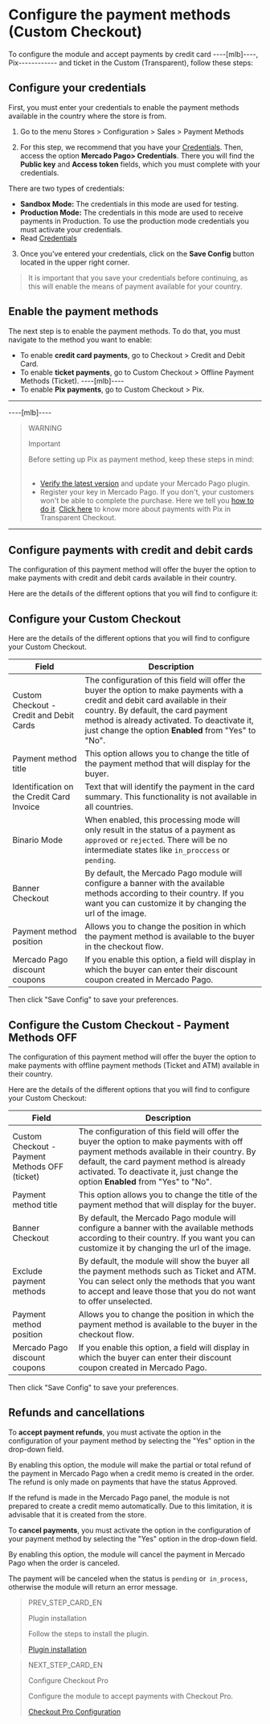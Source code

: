 # Configure the payment methods (Custom Checkout)

To configure the module and accept payments by credit card ----[mlb]----, Pix------------ and ticket in the Custom (Transparent), follow these steps:

## Configure your credentials

First, you must enter your credentials to enable the payment methods available in the country where the store is from.

1. Go to the menu Stores > Configuration > Sales > Payment Methods

2. For this step, we recommend that you have your [Credentials]([FAKER][CREDENTIALS][URL]). Then, access the option **Mercado Pago> Credentials**. There you will find the **Public key** and **Access token** fields, which you must complete with your credentials.

There are two types of credentials:

- **Sandbox Mode:** The credentials in this mode are used for testing.
- **Production Mode:** The credentials in this mode are used to receive payments in Production. To use the production mode credentials you must activate your credentials.
- Read [Credentials](https://www.mercadopago[FAKER][URL][DOMAIN]/developers/en/guides/resources/credentials)

3. Once you've entered your credentials, click on the **Save Config** button located in the upper right corner. 

> It is important that you save your credentials before continuing, as this will enable the means of payment available for your country.

## Enable the payment methods

The next step is to enable the payment methods. To do that, you must navigate to the method you want to enable:

- To enable **credit card payments**, go to Checkout > Credit and Debit Card.
- To enable **ticket payments**, go to Custom Checkout > Offline Payment Methods (Ticket).
----[mlb]----
- To enable **Pix payments**, go to Custom Checkout > Pix.
------------

----[mlb]----
> WARNING
>
> Important
>
> Before setting up Pix as payment method, keep these steps in mind:<br><br>
> - [Verify the latest version](https://marketplace.magento.com/mercadopago-core.html#product.info.details.release_notes) and update your Mercado Pago plugin.<br>
> - Register your key in Mercado Pago. If you don't, your customers won't be able to complete the purchase. Here we tell you [how to do it](https://www.mercadopago.com.br/stop/pix?url=https%3A%2F%2Fwww.mercadopago.com.br%2Fadmin-pix-keys%2Fmy-keys&authentication_mode=required).
> [Click here](https://www.mercadopago[FAKER][URL][DOMÍNIO]/developers/en/guides/online-payments/checkout-api/receiving-payment-by-pix) to know more about payments with Pix in Transparent Checkout. 
------------

## Configure payments with credit and debit cards

The configuration of this payment method will offer the buyer the option to make payments with credit and debit cards available in their country.

Here are the details of the different options that you will find to configure it:


## Configure your Custom Checkout

Here are the details of the different options that you will find to configure your Custom Checkout.

| Field | Description |
|---|---|
| Custom Checkout - Credit and Debit Cards | The configuration of this field will offer the buyer the option to make payments with a credit and debit card available in their country. By default, the card payment method is already activated. To deactivate it, just change the option **Enabled** from "Yes" to "No".  |
| Payment method title  | This option allows you to change the title of the payment method that will display for the buyer.  |
| Identification on the Credit Card Invoice | Text that will identify the payment in the card summary. This functionality is not available in all countries.  |
| Binario Mode  | When enabled, this processing mode will only result in the status of a payment as `approved` or `rejected`. There will be no intermediate states like `in_proccess` or `pending`.  |
| Banner Checkout | By default, the Mercado Pago module will configure a banner with the available methods according to their country. If you want you can customize it by changing the url of the image. |
| Payment method position | Allows you to change the position in which the payment method is available to the buyer in the checkout flow.  |
| Mercado Pago discount coupons | If you enable this option, a field will display in which the buyer can enter their discount coupon created in Mercado Pago. |

Then click "Save Config" to save your preferences.


## Configure the Custom Checkout - Payment Methods OFF

The configuration of this payment method will offer the buyer the option to make payments with offline payment methods (Ticket and ATM) available in their country.

Here are the details of the different options that you will find to configure your Custom Checkout:

| Field | Description |
|---|---|
| Custom Checkout - Payment Methods OFF (ticket) | The configuration of this field will offer the buyer the option to make payments with off payment methods available in their country. By default, the card payment method is already activated. To deactivate it, just change the option **Enabled** from "Yes" to "No".  |
| Payment method title  | This option allows you to change the title of the payment method that will display for the buyer.  |
| Banner Checkout | By default, the Mercado Pago module will configure a banner with the available methods according to their country. If you want you can customize it by changing the url of the image. |
| Exclude payment methods | By default, the module will show the buyer all the payment methods such as Ticket and ATM. You can select only the methods that you want to accept and leave those that you do not want to offer unselected. |
| Payment method position | Allows you to change the position in which the payment method is available to the buyer in the checkout flow.  |
| Mercado Pago discount coupons | If you enable this option, a field will display in which the buyer can enter their discount coupon created in Mercado Pago. |

Then click "Save Config" to save your preferences.

## Refunds and cancellations

To **accept payment refunds**, you must activate the option in the configuration of your payment method by selecting the "Yes" option in the drop-down field.

By enabling this option, the module will make the partial or total refund of the payment in Mercado Pago when a credit memo is created in the order. The refund is only made on payments that have the status Approved.

If the refund is made in the Mercado Pago panel, the module is not prepared to create a credit memo automatically. Due to this limitation, it is advisable that it is created from the store.

To **cancel payments**, you must activate the option in the configuration of your payment method by selecting the "Yes" option in the drop-down field.

By enabling this option, the module will cancel the payment in Mercado Pago when the order is canceled.

The payment will be canceled when the status is `pending` or` in_process`, otherwise the module will return an error message.


> PREV_STEP_CARD_EN
>
> Plugin installation
>
> Follow the steps to install the plugin.
> 
> [Plugin installation](https://www.mercadopago[FAKER][URL][DOMAIN]/developers/en/guides/plugins/magento-two/instalation)

> NEXT_STEP_CARD_EN
>
> Configure Checkout Pro
>
> Configure the module to accept payments with Checkout Pro.
>
> [Checkout Pro Configuration](https://www.mercadopago[FAKER][URL][DOMAIN]/developers/en/guides/plugins/magento-two/checkout-pro-configuration)